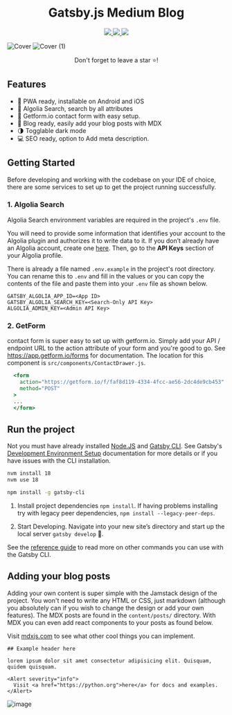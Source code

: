 <h1 align="center">
  Gatsby.js Medium Blog
</h1>

<p align="center">
   <a href="https://gatsbyjs.com" target="_blank">
     <img src="https://img.shields.io/badge/Built%20with-Gatsby-%23614dff?logo=gatsby" />
   </a>
   <a href="https://reactjs.org/" target="_blank">
     <img src="https://img.shields.io/badge/Powered%20by-React-%2361dafb?logo=react" />
   </a>
   <a>
     <img src="https://img.shields.io/github/license/BrianRuizy/gatsby-minimal-portfolio?color=red&style=flat" />
   </a>
</p>

</div>

![Cover](https://user-images.githubusercontent.com/23439187/177675013-db3b69f2-7c63-4424-9caa-b619c56deffc.png)
![Cover (1)](https://user-images.githubusercontent.com/23439187/177679060-97c9ec32-475d-4e44-8baa-9cf28e160983.png)
<p align="center">Don't forget to leave a star ⭐!</p>

## Features

- 📲 PWA ready, installable on Android and iOS
- 🔎 Algolia Search, search by all attributes
- 📧 Getform.io contact form with easy setup.
- 📝 Blog ready, easily add your blog posts with MDX
- 🌗 Togglable dark mode
- 💻 SEO ready, option to Add meta description.

## Getting Started

Before developing and working with the codebase on your IDE of choice, there are some services to set up to get the project running successfully.

### 1. Algolia Search

Algolia Search environment variables are required in the project's `.env` file.

You will need to provide some information that identifies your account to the Algolia plugin and authorizes it to write data to it. If you don’t already have an Algolia account, create one [here](https://www.algolia.com/users/sign_up). Then, go to the **API Keys** section of your Algolia profile.

There is already a file named `.env.example` in the project's root directory. You can rename this to `.env` and fill in the values or you can copy the contents of the file and paste them into your `.env` file as shown below.

```.env
GATSBY_ALGOLIA_APP_ID=<App ID>
GATSBY_ALGOLIA_SEARCH_KEY=<Search-Only API Key>
ALGOLIA_ADMIN_KEY=<Admin API Key>

```

### 2. GetForm

contact form is super easy to set up with getform.io.
Simply add your API / endpoint URL to the action attribute of your form and you're good to go. See https://app.getform.io/forms for documentation. The location for this component is `src/components/ContactDrawer.js`.

```jsx
  <form
    action="https://getform.io/f/faf8d119-4334-4fcc-ae56-2dc4de9cb453"
    method="POST"
  >
  ...
  </form>
```

## Run the project

Not you must have already installed [Node.JS](https://www.gatsbyjs.com/docs/tutorial/part-zero/#install-nodejs-for-your-appropriate-operating-system) and [Gatsby CLI](https://www.gatsbyjs.com/docs/tutorial/part-zero/#install-nodejs-for-your-appropriate-operating-system). See Gatsby's [Development Environment Setup](https://www.gatsbyjs.com/docs/tutorial/part-zero/) documentation for more details or if you have issues with the CLI installation.

```bash
nvm install 18
nvm use 18

npm install -g gatsby-cli
```

1. Install project dependencies ```npm install```. If having problems installing try with legacy peer dependencies, ```npm install --legacy-peer-deps```.

2. Start Developing. Navigate into your new site’s directory and start up the local server ```gatsby develop``` 🎉.

See the [reference guide](https://www.gatsbyjs.com/docs/reference/gatsby-cli/) to read more on other commands you can use with the Gatsby CLI.

## Adding your blog posts

Adding your own content is super simple with the Jamstack design of the project. You won't need to write any HTML or CSS, just markdown (although you absolutely can if you wish to change the design or add your own features). The MDX posts are found in the `content/posts/` directory. With MDX you can even add react components to your posts as found below.

Visit [mdxjs.com](https://mdxjs.com) to see what other cool things you can implement.

```mdx
## Example header here

lorem ipsum dolor sit amet consectetur adipisicing elit. Quisquam, quidem quisquam.

<Alert severity="info">
  Visit <a href="https://python.org">here</a> for docs and examples.
</Alert>
```
![image](https://user-images.githubusercontent.com/23439187/179371961-520835ab-e4ef-4086-90d7-791e26934732.png)


